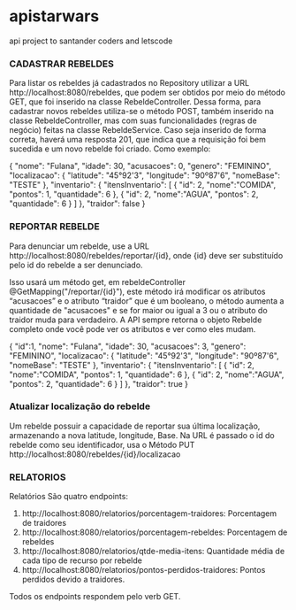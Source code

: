 # apistarwars
api project to santander coders and letscode

### CADASTRAR REBELDES
Para listar os rebeldes já cadastrados no Repository utilizar a URL http://localhost:8080/rebeldes, que podem ser obtidos por meio do método GET, que foi inserido na classe RebeldeController.
Dessa forma, para cadastrar novos rebeldes utiliza-se o método POST, também inserido na classe RebeldeController, mas com suas funcionalidades (regras de negócio) feitas na classe RebeldeService. Caso seja inserido de forma correta, haverá uma resposta 201, que indica que a requisição foi bem sucedida e um novo rebelde foi criado.
Como exemplo: 

{
    "nome": "Fulana",
    "idade": 30,
    "acusacoes": 0,
    "genero": "FEMININO",
    "localizacao": {
      "latitude": "45°92'3",
      "longitude": "90º87'6",
      "nomeBase": "TESTE"
    },
    "inventario": {
      "itensInventario": [
          {
              "id": 2,
              "nome":"COMIDA",
              "pontos": 1,
              "quantidade": 6
          },
          {
              "id": 2,
              "nome":"AGUA",
              "pontos": 2,
              "quantidade": 6
          }
        ]
    },
    "traidor": false
}

### REPORTAR REBELDE

Para denunciar um rebelde, use a URL http://localhost:8080/rebeldes/reportar/{id}, onde {id} deve ser substituído pelo id do rebelde a ser denunciado.

Isso usará um método get, em rebeldeController @GetMapping("/reportar/{id}"), este método irá modificar os atributos “acusacoes” e o atributo “traidor” que é um booleano, o método aumenta a quantidade de "acusacoes" e se for maior ou igual a 3 ou o atributo do traidor muda para verdadeiro. A API sempre retorna o objeto Rebelde completo onde você pode ver os atributos e ver como eles mudam.

{
   "id":1,
    "nome": "Fulana",
    "idade": 30,
    "acusacoes": 3,
    "genero": "FEMININO",
    "localizacao": {
      "latitude": "45°92'3",
      "longitude": "90º87'6",
      "nomeBase": "TESTE"
    },
    "inventario": {
      "itensInventario": [
          {
              "id": 2,
              "nome":"COMIDA",
              "pontos": 1,
              "quantidade": 6
          },
          {
              "id": 2,
              "nome":"AGUA",
              "pontos": 2,
              "quantidade": 6
          }
        ]
    },
    "traidor": true
}


### Atualizar localização do rebelde

Um rebelde possuir a capacidade de reportar sua última localização, armazenando a nova latitude, longitude, Base.
Na URL é passado o id do rebelde como seu identificador, usa o Método PUT  http://localhost:8080/rebeldes/{id}/localizacao 


### RELATORIOS
Relatórios
São quatro endpoints:
1. http://localhost:8080/relatorios/porcentagem-traidores: Porcentagem de traidores
2. http://localhost:8080/relatorios/porcentagem-rebeldes: Porcentagem de rebeldes
3. http://localhost:8080/relatorios/qtde-media-itens: Quantidade média de cada tipo de recurso por rebelde
4. http://localhost:8080/relatorios/pontos-perdidos-traidores: Pontos perdidos devido a traidores.

Todos os endpoints respondem pelo verb GET.

